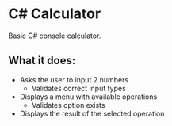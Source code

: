 # C\# Calculator

Basic C# console calculator.

## What it does:

- Asks the user to input 2 numbers
  - Validates correct input types
- Displays a menu with available operations
  - Validates option exists
- Displays the result of the selected operation

